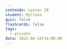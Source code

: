```yaml
---
conteúdo: Lesson 20
student: Myllena
quiz: false
flashcards: false
tags:
  - private
data: 2025-06-16T14:00:00
---
```

